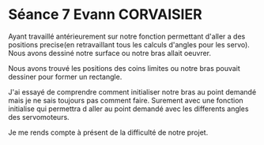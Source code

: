 <h1>Séance 7 Evann CORVAISIER</h1>
<p>Ayant travaillé antérieurement sur notre fonction permettant d'aller a des positions precise(en retravaillant tous les calculs d'angles pour les servo). Nous avons dessiné notre surface ou notre bras allait oeuvrer.<p>
<p>Nous avons trouvé les positions des coins limites ou notre bras pouvait dessiner pour former un rectangle. <p>
<p>J'ai essayé de comprendre comment initialiser notre bras au point demandé mais je ne sais toujours pas comment faire. Surement avec une fonction initialise qui permettra d aller au point demandé avec les differents angles des servomoteurs.</p>
<p>Je me rends compte à présent de la difficulté de notre projet.</p>

 
